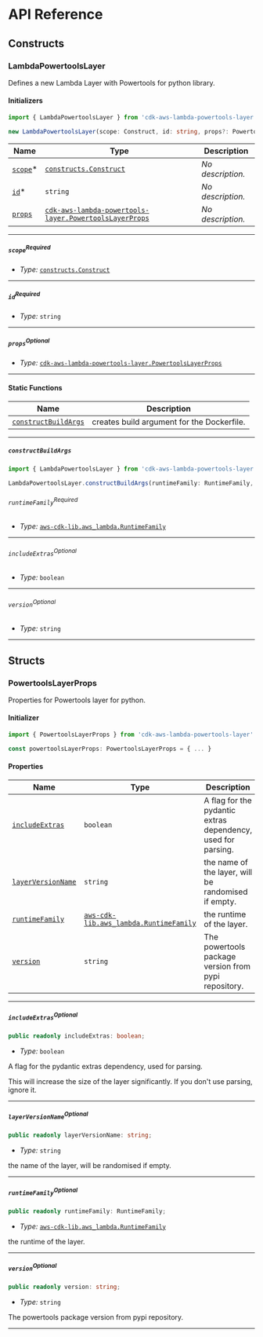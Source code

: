 # API Reference <a name="API Reference" id="api-reference"></a>

## Constructs <a name="Constructs" id="constructs"></a>

### LambdaPowertoolsLayer <a name="cdk-aws-lambda-powertools-layer.LambdaPowertoolsLayer" id="cdkawslambdapowertoolslayerlambdapowertoolslayer"></a>

Defines a new Lambda Layer with Powertools for python library.

#### Initializers <a name="cdk-aws-lambda-powertools-layer.LambdaPowertoolsLayer.Initializer" id="cdkawslambdapowertoolslayerlambdapowertoolslayerinitializer"></a>

```typescript
import { LambdaPowertoolsLayer } from 'cdk-aws-lambda-powertools-layer'

new LambdaPowertoolsLayer(scope: Construct, id: string, props?: PowertoolsLayerProps)
```

| **Name** | **Type** | **Description** |
| --- | --- | --- |
| [`scope`](#cdkawslambdapowertoolslayerlambdapowertoolslayerparameterscope)<span title="Required">*</span> | [`constructs.Construct`](#constructs.Construct) | *No description.* |
| [`id`](#cdkawslambdapowertoolslayerlambdapowertoolslayerparameterid)<span title="Required">*</span> | `string` | *No description.* |
| [`props`](#cdkawslambdapowertoolslayerlambdapowertoolslayerparameterprops) | [`cdk-aws-lambda-powertools-layer.PowertoolsLayerProps`](#cdk-aws-lambda-powertools-layer.PowertoolsLayerProps) | *No description.* |

---

##### `scope`<sup>Required</sup> <a name="cdk-aws-lambda-powertools-layer.LambdaPowertoolsLayer.parameter.scope" id="cdkawslambdapowertoolslayerlambdapowertoolslayerparameterscope"></a>

- *Type:* [`constructs.Construct`](#constructs.Construct)

---

##### `id`<sup>Required</sup> <a name="cdk-aws-lambda-powertools-layer.LambdaPowertoolsLayer.parameter.id" id="cdkawslambdapowertoolslayerlambdapowertoolslayerparameterid"></a>

- *Type:* `string`

---

##### `props`<sup>Optional</sup> <a name="cdk-aws-lambda-powertools-layer.LambdaPowertoolsLayer.parameter.props" id="cdkawslambdapowertoolslayerlambdapowertoolslayerparameterprops"></a>

- *Type:* [`cdk-aws-lambda-powertools-layer.PowertoolsLayerProps`](#cdk-aws-lambda-powertools-layer.PowertoolsLayerProps)

---


#### Static Functions <a name="Static Functions" id="static-functions"></a>

| **Name** | **Description** |
| --- | --- |
| [`constructBuildArgs`](#cdkawslambdapowertoolslayerlambdapowertoolslayerconstructbuildargs) | creates build argument for the Dockerfile. |

---

##### `constructBuildArgs` <a name="cdk-aws-lambda-powertools-layer.LambdaPowertoolsLayer.constructBuildArgs" id="cdkawslambdapowertoolslayerlambdapowertoolslayerconstructbuildargs"></a>

```typescript
import { LambdaPowertoolsLayer } from 'cdk-aws-lambda-powertools-layer'

LambdaPowertoolsLayer.constructBuildArgs(runtimeFamily: RuntimeFamily, includeExtras?: boolean, version?: string)
```

###### `runtimeFamily`<sup>Required</sup> <a name="cdk-aws-lambda-powertools-layer.LambdaPowertoolsLayer.parameter.runtimeFamily" id="cdkawslambdapowertoolslayerlambdapowertoolslayerparameterruntimefamily"></a>

- *Type:* [`aws-cdk-lib.aws_lambda.RuntimeFamily`](#aws-cdk-lib.aws_lambda.RuntimeFamily)

---

###### `includeExtras`<sup>Optional</sup> <a name="cdk-aws-lambda-powertools-layer.LambdaPowertoolsLayer.parameter.includeExtras" id="cdkawslambdapowertoolslayerlambdapowertoolslayerparameterincludeextras"></a>

- *Type:* `boolean`

---

###### `version`<sup>Optional</sup> <a name="cdk-aws-lambda-powertools-layer.LambdaPowertoolsLayer.parameter.version" id="cdkawslambdapowertoolslayerlambdapowertoolslayerparameterversion"></a>

- *Type:* `string`

---



## Structs <a name="Structs" id="structs"></a>

### PowertoolsLayerProps <a name="cdk-aws-lambda-powertools-layer.PowertoolsLayerProps" id="cdkawslambdapowertoolslayerpowertoolslayerprops"></a>

Properties for Powertools layer for python.

#### Initializer <a name="[object Object].Initializer" id="object-objectinitializer"></a>

```typescript
import { PowertoolsLayerProps } from 'cdk-aws-lambda-powertools-layer'

const powertoolsLayerProps: PowertoolsLayerProps = { ... }
```

#### Properties <a name="Properties" id="properties"></a>

| **Name** | **Type** | **Description** |
| --- | --- | --- |
| [`includeExtras`](#cdkawslambdapowertoolslayerpowertoolslayerpropspropertyincludeextras) | `boolean` | A flag for the pydantic extras dependency, used for parsing. |
| [`layerVersionName`](#cdkawslambdapowertoolslayerpowertoolslayerpropspropertylayerversionname) | `string` | the name of the layer, will be randomised if empty. |
| [`runtimeFamily`](#cdkawslambdapowertoolslayerpowertoolslayerpropspropertyruntimefamily) | [`aws-cdk-lib.aws_lambda.RuntimeFamily`](#aws-cdk-lib.aws_lambda.RuntimeFamily) | the runtime of the layer. |
| [`version`](#cdkawslambdapowertoolslayerpowertoolslayerpropspropertyversion) | `string` | The powertools package version from pypi repository. |

---

##### `includeExtras`<sup>Optional</sup> <a name="cdk-aws-lambda-powertools-layer.PowertoolsLayerProps.property.includeExtras" id="cdkawslambdapowertoolslayerpowertoolslayerpropspropertyincludeextras"></a>

```typescript
public readonly includeExtras: boolean;
```

- *Type:* `boolean`

A flag for the pydantic extras dependency, used for parsing.

This will increase the size of the layer significantly. If you don't use parsing, ignore it.

---

##### `layerVersionName`<sup>Optional</sup> <a name="cdk-aws-lambda-powertools-layer.PowertoolsLayerProps.property.layerVersionName" id="cdkawslambdapowertoolslayerpowertoolslayerpropspropertylayerversionname"></a>

```typescript
public readonly layerVersionName: string;
```

- *Type:* `string`

the name of the layer, will be randomised if empty.

---

##### `runtimeFamily`<sup>Optional</sup> <a name="cdk-aws-lambda-powertools-layer.PowertoolsLayerProps.property.runtimeFamily" id="cdkawslambdapowertoolslayerpowertoolslayerpropspropertyruntimefamily"></a>

```typescript
public readonly runtimeFamily: RuntimeFamily;
```

- *Type:* [`aws-cdk-lib.aws_lambda.RuntimeFamily`](#aws-cdk-lib.aws_lambda.RuntimeFamily)

the runtime of the layer.

---

##### `version`<sup>Optional</sup> <a name="cdk-aws-lambda-powertools-layer.PowertoolsLayerProps.property.version" id="cdkawslambdapowertoolslayerpowertoolslayerpropspropertyversion"></a>

```typescript
public readonly version: string;
```

- *Type:* `string`

The powertools package version from pypi repository.

---



